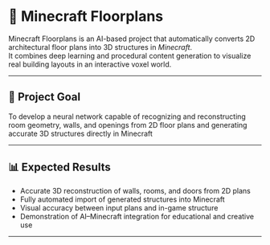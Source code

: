 # 🧱 Minecraft Floorplans

Minecraft Floorplans is an AI-based project that automatically converts 2D architectural floor plans into 3D structures in *Minecraft*.  
It combines deep learning and procedural content generation to visualize real building layouts in an interactive voxel world.

---

## 🎯 Project Goal
To develop a neural network capable of recognizing and reconstructing room geometry, walls, and openings from 2D floor plans and generating accurate 3D structures directly in Minecraft

---

## 📊 Expected Results
- Accurate 3D reconstruction of walls, rooms, and doors from 2D plans  
- Fully automated import of generated structures into Minecraft 
- Visual accuracy between input plans and in-game structure
- Demonstration of AI–Minecraft integration for educational and creative use

---
